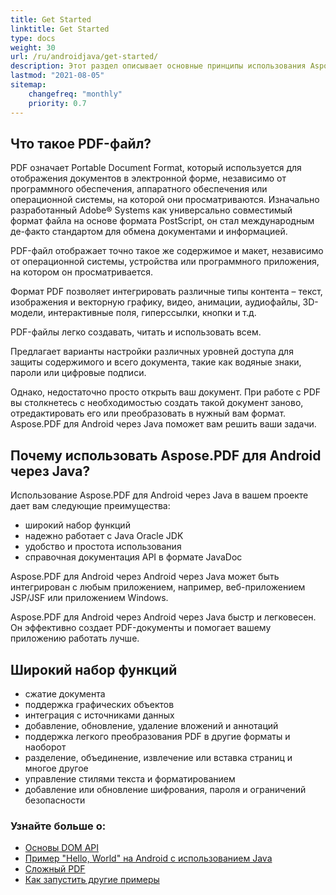 ```yaml
---
title: Get Started
linktitle: Get Started
type: docs
weight: 30
url: /ru/androidjava/get-started/
description: Этот раздел описывает основные принципы использования Aspose.PDF для Android через Java. Также демонстрирует простые и сложные примеры создания PDF-документа.
lastmod: "2021-08-05"
sitemap: 
    changefreq: "monthly"
    priority: 0.7
---
```


## Что такое PDF-файл?

PDF означает Portable Document Format, который используется для отображения документов в электронной форме, независимо от программного обеспечения, аппаратного обеспечения или операционной системы, на которой они просматриваются. Изначально разработанный Adobe® Systems как универсально совместимый формат файла на основе формата PostScript, он стал международным де-факто стандартом для обмена документами и информацией.

PDF-файл отображает точно такое же содержимое и макет, независимо от операционной системы, устройства или программного приложения, на котором он просматривается.

Формат PDF позволяет интегрировать различные типы контента – текст, изображения и векторную графику, видео, анимации, аудиофайлы, 3D-модели, интерактивные поля, гиперссылки, кнопки и т.д.

PDF-файлы легко создавать, читать и использовать всем.

Предлагает варианты настройки различных уровней доступа для защиты содержимого и всего документа, такие как водяные знаки, пароли или цифровые подписи.

Однако, недостаточно просто открыть ваш документ. При работе с PDF вы столкнетесь с необходимостью создать такой документ заново, отредактировать его или преобразовать в нужный вам формат. Aspose.PDF для Android через Java поможет вам решить ваши задачи.

## Почему использовать Aspose.PDF для Android через Java?

Использование Aspose.PDF для Android через Java в вашем проекте дает вам следующие преимущества:

- широкий набор функций
- надежно работает с Java Oracle JDK
- удобство и простота использования
- справочная документация API в формате JavaDoc

Aspose.PDF для Android через Android через Java может быть интегрирован с любым приложением, например, веб-приложением JSP/JSF или приложением Windows.

Aspose.PDF для Android через Android через Java быстр и легковесен. Он эффективно создает PDF-документы и помогает вашему приложению работать лучше.

## Широкий набор функций

- сжатие документа
- поддержка графических объектов
- интеграция с источниками данных
- добавление, обновление, удаление вложений и аннотаций
- поддержка легкого преобразования PDF в другие форматы и наоборот
- разделение, объединение, извлечение или вставка страниц и многое другое
- управление стилями текста и форматированием
- добавление или обновление шифрования, пароля и ограничений безопасности

### Узнайте больше о:

- [Основы DOM API](/pdf/ru/androidjava/basics-of-dom-api/)
- [Пример "Hello, World" на Android с использованием Java](/pdf/ru/androidjava/hello-world-example/)
- [Сложный PDF](/pdf/ru/androidjava/complex-pdf-example/)
- [Как запустить другие примеры](/pdf/ru/androidjava/how-to-run-other-examples/)